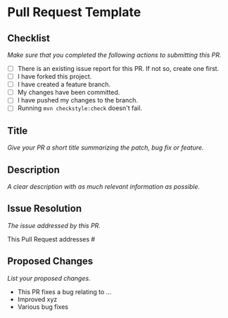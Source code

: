 # Pull Request Template

## Checklist
_Make sure that you completed the following actions to submitting this PR._

* [ ] There is an existing issue report for this PR. If not so, create one first.
* [ ] I have forked this project.
* [ ] I have created a feature branch.
* [ ] My changes have been committed.
* [ ] I have pushed my changes to the branch.
* [ ] Running `mvn checkstyle:check` doesn't fail.

## Title
_Give your PR a short title summarizing the patch, bug fix or feature._

## Description
_A clear description with as much relevant information as possible._

## Issue Resolution
_The issue addressed by this PR._

This Pull Request addresses #

## Proposed Changes
*List your proposed changes.*

* This PR fixes a bug relating to ...
* Improved xyz
* Various bug fixes
